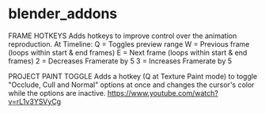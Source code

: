 # blender_addons

FRAME HOTKEYS
Adds hotkeys to improve control over the animation reproduction. At Timeline:
Q = Toggles preview range
W = Previous frame (loops within start & end frames)
E = Next frame (loops within start & end frames)
2 = Decreases Framerate by 5
3 = Increases Framerate by 5

PROJECT PAINT TOGGLE
Adds a hotkey (Q at Texture Paint mode) to toggle "Occlude, Cull and Normal" options at once and changes the cursor's color while the options are inactive.
https://www.youtube.com/watch?v=rL1v3YSVyCg




